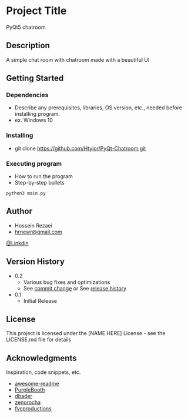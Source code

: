 # Project Title

PyQt5 chatroom

## Description

A simple chat room with chatroom made with a beautiful UI

## Getting Started


### Dependencies

* Describe any prerequisites, libraries, OS version, etc., needed before installing program.
* ex. Windows 10

### Installing

* git clone https://github.com/Htyior/PyQt-Chatroom.git

### Executing program

* How to run the program
* Step-by-step bullets
```
python3 main.py
```

## Author

* Hossein Rezaei
* hrnewr@gmail.com

[@Linkdin](https://www.linkedin.com/in/hossein-rezaei-7711001a2/?jobid=1234)

## Version History

* 0.2
    * Various bug fixes and optimizations
    * See [commit change]() or See [release history]()
* 0.1
    * Initial Release

## License

This project is licensed under the [NAME HERE] License - see the LICENSE.md file for details

## Acknowledgments

Inspiration, code snippets, etc.
* [awesome-readme](https://github.com/matiassingers/awesome-readme)
* [PurpleBooth](https://gist.github.com/PurpleBooth/109311bb0361f32d87a2)
* [dbader](https://github.com/dbader/readme-template)
* [zenorocha](https://gist.github.com/zenorocha/4526327)
* [fvcproductions](https://gist.github.com/fvcproductions/1bfc2d4aecb01a834b46)
